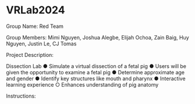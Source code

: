 # VRLab2024
Group Name: Red Team 

Group Members: Mimi Nguyen, Joshua Alegbe, Elijah Ochoa, Zain Baig, Huy Nguyen, Justin Le, CJ Tomas

Project Description:

Dissection Lab
● Simulate a virtual dissection of a fetal pig
● Users will be given the opportunity to
examine a fetal pig
● Determine approximate age and gender
● Identify key structures like mouth and
pharynx
● Interactive learning experience
○ Enhances understanding of pig anatomy

Instructions:
